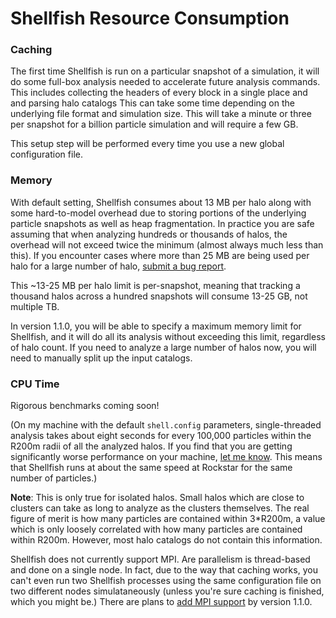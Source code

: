 # Shellfish Resource Consumption

### Caching
The first time Shellfish is run on a particular snapshot of a simulation, it
will do some full-box analysis needed to accelerate future analysis commands.
This includes collecting the headers of every block in a single place and
and parsing halo catalogs 
This can take some time depending on the underlying file format and simulation
size. This will take a minute or three per snapshot for a billion particle
simulation and will require a few GB.

This setup step will be performed every time you use a new global configuration file.

### Memory

With default setting, Shellfish consumes about 13 MB per halo along with some
hard-to-model overhead due to storing portions of the underlying particle snapshots
as well as heap fragmentation. In practice you are safe assuming
that when analyzing hundreds or thousands of halos, the overhead will not exceed twice
the minimum (almost always much less than this). If you encounter cases where more than
25 MB are being used per halo for a large number of halo,
[submit a bug report](https://github.com/phil-mansfield/shellfish/issues).

This ~13-25 MB per halo limit is per-snapshot, meaning that tracking a thousand halos
across a hundred snapshots will consume 13-25 GB, not multiple TB.

In version 1.1.0, you will be able to specify a maximum memory limit for Shellfish,
and it will do all its analysis without exceeding this limit, regardless of halo count.
If you need to analyze a large number of halos now, you will need to manually split up
the input catalogs.

### CPU Time

Rigorous benchmarks coming soon!

(On my machine with the default `shell.config` parameters, single-threaded analysis
takes about eight seconds for every 100,000 particles within the R200m radii of all
the analyzed halos. If you find that you are getting significantly worse performance
on your machine, [let me know](https://github.com/phil-mansfield/shellfish/issues).
This means that Shellfish runs at about the same speed at Rockstar for the same
number of particles.)

**Note**: This is only true for isolated halos. Small halos which are close to clusters
can take as long to analyze as the clusters themselves. The real figure of merit is how
many particles are contained within 3*R200m, a value which is only loosely correlated
with how many particles are contained within R200m. However, most halo catalogs do not
contain this information.

Shellfish does not currently support MPI. Are parallelism is thread-based and done
on a single node. In fact, due to the way that caching works,
you can't even run two Shellfish processes using the same configuration file on
two different nodes simulataneously (unless you're sure caching is finished, which you
might be.) There are plans to [add MPI support](https://github.com/phil-mansfield/shellfish/issues/128)
by version 1.1.0.
